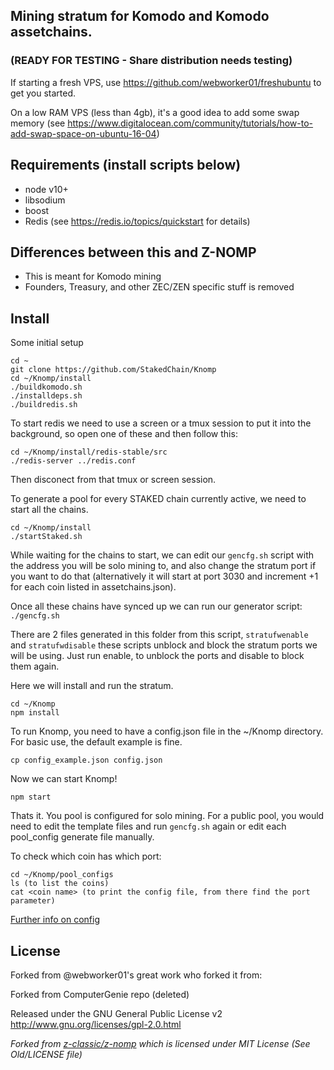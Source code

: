 ## Mining stratum for Komodo and Komodo assetchains.
### (READY FOR TESTING - Share distribution needs testing)

If starting a fresh VPS, use https://github.com/webworker01/freshubuntu to get you started.

On a low RAM VPS (less than 4gb), it's a good idea to add some swap memory (see https://www.digitalocean.com/community/tutorials/how-to-add-swap-space-on-ubuntu-16-04)

Requirements (install scripts below)
------------
* node v10+
* libsodium
* boost
* Redis (see https://redis.io/topics/quickstart for details)

Differences between this and Z-NOMP
------------
* This is meant for Komodo mining
* Founders, Treasury, and other ZEC/ZEN specific stuff is removed

Install
-------------
Some initial setup
```shell
cd ~
git clone https://github.com/StakedChain/Knomp
cd ~/Knomp/install
./buildkomodo.sh
./installdeps.sh
./buildredis.sh
```
To start redis we need to use a screen or a tmux session to put it into the background, so open one of these and then follow this:
```shell
cd ~/Knomp/install/redis-stable/src
./redis-server ../redis.conf
```
Then disconect from that tmux or screen session. 

To generate a pool for every STAKED chain currently active, we need to start all the chains. 
```shell
cd ~/Knomp/install
./startStaked.sh
```

While waiting for the chains to start, we can edit our `gencfg.sh` script with the address you will be solo mining to, and also change the stratum port if you want to do that (alternatively it will start at port 3030 and increment +1 for each coin listed in assetchains.json). 

Once all these chains have synced up we can run our generator script: `./gencfg.sh`

There are 2 files generated in this folder from this script, `stratufwenable` and `stratufwdisable` these scripts unblock and block the stratum ports we will be using. Just run enable, to unblock the ports and disable to block them again.

Here we will install and run the stratum.
```shell
cd ~/Knomp
npm install
```

To run Knomp, you need to have a config.json file in the ~/Knomp directory. For basic use, the default example is fine.

`cp config_example.json config.json`

Now we can start Knomp!

`npm start`

Thats it. You pool is configured for solo mining. For a public pool, you would need to edit the template files and run `gencfg.sh` again or edit each pool_config generate file manually.

To check which coin has which port:
```shell
cd ~/Knomp/pool_configs
ls (to list the coins)
cat <coin name> (to print the config file, from there find the port parameter)
```

[Further info on config](https://github.com/zone117x/node-open-mining-portal)

License
-------

Forked from @webworker01's great work who forked it from:

Forked from ComputerGenie repo (deleted)

Released under the GNU General Public License v2
http://www.gnu.org/licenses/gpl-2.0.html

_Forked from [z-classic/z-nomp](https://github.com/z-classic/z-nomp) which is licensed under MIT License (See Old/LICENSE file)_
